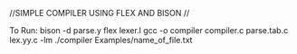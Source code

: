 //SIMPLE COMPILER USING FLEX AND BISON //

To Run:
bison -d parse.y
flex lexer.l
gcc -o compiler compiler.c parse.tab.c lex.yy.c -lm
./compiler Examples/name_of_file.txt

